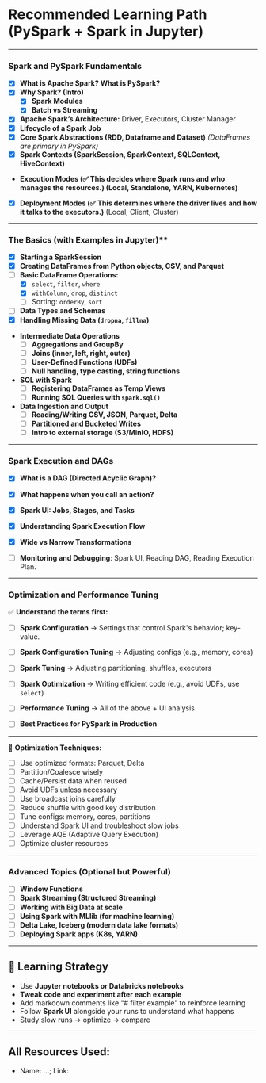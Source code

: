 # **Recommended Learning Path (PySpark + Spark in Jupyter)**

---

### **Spark and PySpark Fundamentals**

- [x]  **What is Apache Spark? What is PySpark?**
- [x] **Why Spark? (Intro)**
  - [x] **Spark Modules**
  - [x] **Batch vs Streaming**
- [x]  **Apache Spark’s Architecture:** Driver, Executors, Cluster Manager
- [x] **Lifecycle of a Spark Job**
- [x] **Core Spark Abstractions (RDD, Dataframe and Dataset)**
  *(DataFrames are primary in PySpark)*
- [x] **Spark Contexts (SparkSession, SparkContext, SQLContext, HiveContext)**
- **Execution Modes (✅ This decides where Spark runs and who manages the resources.) (Local, Standalone, YARN, Kubernetes)**
- [x] **Deployment Modes (✅ This determines where the driver lives and how it talks to the executors.)** (Local, Client, Cluster)


---


### The Basics (with Examples in Jupyter)**

- [x]  **Starting a SparkSession**
- [x]  **Creating DataFrames from Python objects, CSV, and Parquet**
- [ ] **Basic DataFrame Operations:**
  - [x] `select`, `filter`, `where`
  - [x] `withColumn`, `drop`, `distinct`
  - [ ] Sorting: `orderBy`, `sort`
- [ ] **Data Types and Schemas**
- [x] **Handling Missing Data (`dropna`, `fillna`)**

- **Intermediate Data Operations**
  - [ ] **Aggregations and GroupBy**
  - [ ] **Joins (inner, left, right, outer)**
  - [ ] **User-Defined Functions (UDFs)**
  - [ ] **Null handling, type casting, string functions**

- **SQL with Spark**
  - [ ] **Registering DataFrames as Temp Views**
  - [ ] **Running SQL Queries with `spark.sql()`**

- **Data Ingestion and Output**
  - [ ] **Reading/Writing CSV, JSON, Parquet, Delta**
  - [ ] **Partitioned and Bucketed Writes**
  - [ ] **Intro to external storage (S3/MinIO, HDFS)**

---


### Spark Execution and DAGs

- [x] **What is a DAG (Directed Acyclic Graph)?**
- [x] **What happens when you call an action?**
- [x] **Spark UI: Jobs, Stages, and Tasks**
- [x] **Understanding Spark Execution Flow**
- [x] **Wide vs Narrow Transformations**
- [ ] **Monitoring and Debugging**: Spark UI, Reading DAG, Reading Execution Plan.


---

### Optimization and Performance Tuning

✅ **Understand the terms first:**

- [ ] **Spark Configuration** → Settings that control Spark's behavior; key-value.
- [ ] **Spark Configuration Tuning** → Adjusting configs (e.g., memory, cores)
- [ ] **Spark Tuning** → Adjusting partitioning, shuffles, executors
- [ ] **Spark Optimization** → Writing efficient code (e.g., avoid UDFs, use `select`)
- [ ] **Performance Tuning** → All of the above + UI analysis
- [ ] **Best Practices for PySpark in Production**
  

---

🔧 **Optimization Techniques:**

- [ ] Use optimized formats: Parquet, Delta
- [ ] Partition/Coalesce wisely
- [ ] Cache/Persist data when reused
- [ ] Avoid UDFs unless necessary
- [ ] Use broadcast joins carefully
- [ ] Reduce shuffle with good key distribution
- [ ] Tune configs: memory, cores, partitions
- [ ] Understand Spark UI and troubleshoot slow jobs
- [ ] Leverage AQE (Adaptive Query Execution)
- [ ] Optimize cluster resources

---

### Advanced Topics (Optional but Powerful)

- [ ] **Window Functions**
- [ ] **Spark Streaming (Structured Streaming)**
- [ ] **Working with Big Data at scale**
- [ ] **Using Spark with MLlib (for machine learning)**
- [ ] **Delta Lake, Iceberg (modern data lake formats)**
- [ ] **Deploying Spark apps (K8s, YARN)**

---

## 🧠 Learning Strategy

- Use **Jupyter notebooks or Databricks notebooks**
- **Tweak code and experiment after each example**
- Add markdown comments like “# filter example” to reinforce learning
- Follow **Spark UI** alongside your runs to understand what happens
- Study slow runs → optimize → compare

---

## All Resources Used:
- Name: ...; Link: